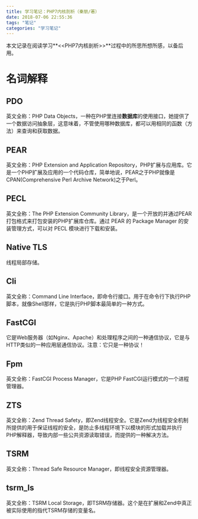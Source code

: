 ```yaml
---
title: 学习笔记：PHP7内核剖析（秦朋/著）
date: 2018-07-06 22:55:36
tags: "笔记"
categories: "学习笔记"
---
```


本文记录在阅读学习**&lt;&lt;PHP7内核剖析&gt;&gt;**过程中的所思所想所感，以备后用。

<!-- more -->

# 名词解释
## PDO
英文全称：PHP Data Objects，一种在PHP里连接**数据库**的使用接口，她提供了一个数据访问抽象层，这意味着，不管使用哪种数据库，都可以用相同的函数（方法）来查询和获取数据。

## PEAR
英文全称：PHP Extension and Application Repository，PHP扩展与应用库。它是一个PHP扩展及应用的一个代码仓库，简单地说，PEAR之于PHP就像是CPAN(Comprehensive Perl Archive Network)之于Perl。
## PECL
英文全称：The PHP Extension Community Library，是一个开放的并通过PEAR打包格式来打包安装的PHP扩展库仓库。通过 PEAR 的 Package Manager 的安装管理方式，可以对 PECL 模块进行下载和安装。
## Native TLS
线程局部存储。
## Cli
英文全称：Command Line Interface，即命令行接口。用于在命令行下执行PHP脚本，就像Shell那样，它是执行PHP脚本最简单的一种方式。
## FastCGI
它是Web服务器（如Nginx、Apache）和处理程序之间的一种通信协议，它是与HTTP类似的一种应用层通信协议。注意：它只是一种协议！
## Fpm
英文全称：FastCGI Process Manager，它是PHP FastCGI运行模式的一个进程管理器。
## ZTS
英文全称：Zend Thread Safety，即Zend线程安全。它是Zend为线程安全机制所提供的用于保证线程的安全，是防止多线程环境下以模块的形式加载并执行PHP解释器，导致内部一些公共资源读取错误，而提供的一种解决方法。
## TSRM
英文全称：Thread Safe Resource Manager，即线程安全资源管理器。
## tsrm_ls
英文全称：TSRM Local Storage，即TSRM存储器。这个是在扩展和Zend中真正被实际使用的指代TSRM存储的变量名。